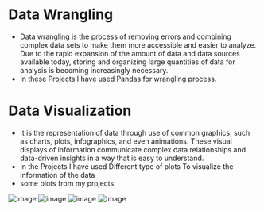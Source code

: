 # Data Wrangling </br>
- Data wrangling is the process of removing errors and combining complex data sets to make them more accessible and easier to analyze. Due to the rapid expansion of the amount of data and data sources available today, storing and organizing large quantities of data for analysis is becoming increasingly necessary. 
- In these Projects I have used Pandas for wrangling process. 
# Data Visualization </br>
- It is the representation of data through use of common graphics, such as charts, plots, infographics, and even animations. These visual displays of information communicate complex data relationships and data-driven insights in a way that is easy to understand.
- In the Projects I have used Different type of plots To visualize the information of the data 
- some plots from my projects
 
![image](https://github.com/Bedadeepa/Data-Wrangling__Visualization/assets/60592370/538e85e4-7000-4b8f-b334-37deb0a8ea74)
![image](https://github.com/Bedadeepa/Data-Wrangling__Visualization/assets/60592370/e8297aa7-d47e-4154-891c-63c4464d5e7a)
![image](https://github.com/Bedadeepa/Data-Wrangling__Visualization/assets/60592370/5b84fb0f-b5d8-420a-b792-4a6b76cc0229)
![image](https://github.com/Bedadeepa/Data-Wrangling__Visualization/assets/60592370/f5c94b76-0ca3-42d7-a460-99b87d80ff98)

